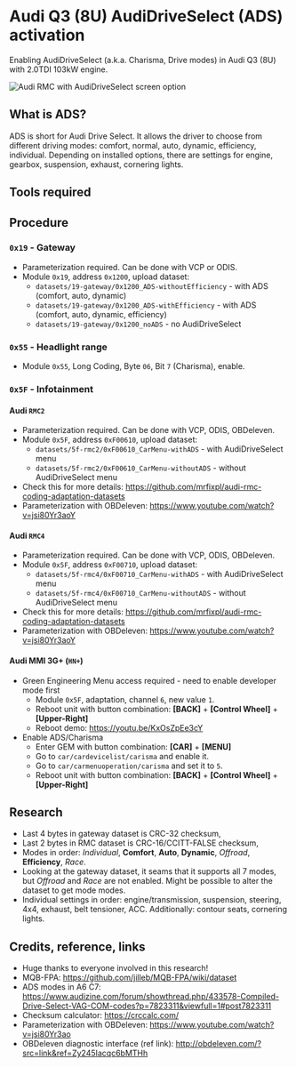 # Audi Q3 (8U) AudiDriveSelect (ADS) activation
Enabling AudiDriveSelect (a.k.a. Charisma, Drive modes) in Audi Q3 (8U) with 2.0TDI 103kW engine.

![Audi RMC with AudiDriveSelect screen option](https://github.com/mrfixpl/Audi-q3-8u-ADS/blob/main/images/RMC-AudiDriveSelect.jpg?raw=true)

## What is ADS?
ADS is short for Audi Drive Select. It allows the driver to choose from different driving modes: comfort, normal, auto, dynamic, efficiency, individual. Depending on installed options, there are settings for engine, gearbox, suspension, exhaust, cornering lights.

## Tools required

## Procedure
### `0x19` - Gateway
* Parameterization required. Can be done with VCP or ODIS.
* Module `0x19`, address `0x1200`, upload dataset:
  * `datasets/19-gateway/0x1200_ADS-withoutEfficiency` - with ADS (comfort, auto, dynamic)
  * `datasets/19-gateway/0x1200_ADS-withEfficiency` - with ADS (comfort, auto, dynamic, efficiency)
  * `datasets/19-gateway/0x1200_noADS` - no AudiDriveSelect

### `0x55` - Headlight range
* Module `0x55`, Long Coding, Byte `06`, Bit `7` (Charisma), enable.

### `0x5F` - Infotainment
#### Audi `RMC2`
* Parameterization required. Can be done with VCP, ODIS, OBDeleven.
* Module `0x5F`, address `0xF00610`, upload dataset:
  * `datasets/5f-rmc2/0xF00610_CarMenu-withADS` - with AudiDriveSelect menu
  * `datasets/5f-rmc2/0xF00610_CarMenu-withoutADS` - without AudiDriveSelect menu
* Check this for more details: https://github.com/mrfixpl/audi-rmc-coding-adaptation-datasets
* Parameterization with OBDeleven: https://www.youtube.com/watch?v=jsi80Yr3aoY

#### Audi `RMC4`
* Parameterization required. Can be done with VCP, ODIS, OBDeleven.
* Module `0x5F`, address `0xF00710`, upload dataset:
  * `datasets/5f-rmc4/0xF00710_CarMenu-withADS` - with AudiDriveSelect menu
  * `datasets/5f-rmc4/0xF00710_CarMenu-withoutADS` - without AudiDriveSelect menu
* Check this for more details: https://github.com/mrfixpl/audi-rmc-coding-adaptation-datasets
* Parameterization with OBDeleven: https://www.youtube.com/watch?v=jsi80Yr3aoY

#### Audi MMI 3G+ (`HN+`)
* Green Engineering Menu access required - need to enable developer mode first
  * Module `0x5F`, adaptation, channel `6`, new value `1`.
  * Reboot unit with button combination: **[BACK]** + **[Control Wheel]** + **[Upper-Right]**
  * Reboot demo: https://youtu.be/KxOsZpEe3cY
* Enable ADS/Charisma
  * Enter GEM with button combination: **[CAR]** + **[MENU]**
  * Go to `car/cardevicelist/carisma` and enable it.
  * Go to `car/carmenuoperation/carisma` and set it to `5`.
  * Reboot unit with button combination: **[BACK]** + **[Control Wheel]** + **[Upper-Right]**

## Research
* Last 4 bytes in gateway dataset is CRC-32 checksum,
* Last 2 bytes in RMC dataset is CRC-16/CCITT-FALSE checksum,
* Modes in order: *Individual*, **Comfort**, **Auto**, **Dynamic**, *Offroad*, **Efficiency**, *Race*.
* Looking at the gateway dataset, it seams that it supports all 7 modes, but *Offroad* and *Race* are not enabled. Might be possible to alter the dataset to get mode modes.
* Individual settings in order: engine/transmission, suspension, steering, 4x4, exhaust, belt tensioner, ACC. Additionally: contour seats, cornering lights.

## Credits, reference, links
* Huge thanks to everyone involved in this research!
* MQB-FPA: https://github.com/jilleb/MQB-FPA/wiki/dataset
* ADS modes in A6 C7: https://www.audizine.com/forum/showthread.php/433578-Compiled-Drive-Select-VAG-COM-codes?p=7823311&viewfull=1#post7823311
* Checksum calculator: https://crccalc.com/
* Parameterization with OBDeleven: https://www.youtube.com/watch?v=jsi80Yr3ao
* OBDeleven diagnostic interface (ref link): http://obdeleven.com/?src=link&ref=Zy245Iacqc6bMTHh
